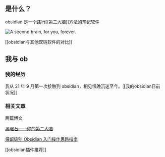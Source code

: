 ---
---

## 是什么？

obsidian 是一个践行[[第二大脑]]方法的笔记软件

![A second brain, for you, forever.](https://s2.loli.net/2022/02/02/P9UHE5ZSeJNlFGw.jpg)

[[obsidian与其他双链软件的对比]]

## 我与 ob

### 我的经历
我从 21 年 9 月第一次接触到 obsidian，相见恨晚沉迷至今。[[我的obsidian目前状况]]

### 相关文章
两篇博文

[黑曜石——你的第二大脑](https://shutgnblink.me/2021/%E9%BB%91%E6%9B%9C%E7%9F%B3%E4%BD%A0%E7%9A%84%E7%AC%AC%E4%BA%8C%E5%A4%A7%E8%84%91/)

[保姆级别 Obsidian 入门操作思路指南](https://shutgnblink.me/2021/%E4%BF%9D%E5%A7%86%E7%BA%A7%E5%88%ABobsidian%E5%85%A5%E9%97%A8%E6%93%8D%E4%BD%9C%E6%80%9D%E8%B7%AF%E6%8C%87%E5%8D%97/)

[[obsidian插件推荐]]

